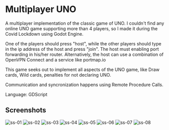 # Multiplayer UNO

A multiplayer implementation of the classic game of UNO.
I couldn't find any online UNO game supporting more than 4 players,
so I made it during the Covid Lockdown using Godot Engine.

One of the players should press "host", while the other players
should type in the ip address of the host and press "join".
The host must enabling port forwarding in his/her router.
Alternatively, the host can use a combination of OpenVPN Connect
and a service like portmap.io

This game seeks out to implement all aspects of the UNO game,
like Draw cards, Wild cards, penalties for not declaring UNO.

Communication and syncronization happens using Remote Procedure Calls.

Language: GDScript

## Screenshots

![ss-01](https://github.com/Tombstone2K/Godot-UNO/assets/74809929/71f5e805-5972-445b-bcec-d33c1f121eff)
![ss-02](https://github.com/Tombstone2K/Godot-UNO/assets/74809929/56349c58-20bf-4cec-9dea-e1be5a1dce9a)
![ss-03](https://github.com/Tombstone2K/Godot-UNO/assets/74809929/0ca2a07d-aef4-457a-b4bc-f52c9bd40dd4)
![ss-04](https://github.com/Tombstone2K/Godot-UNO/assets/74809929/3e9ad4ea-c9e5-47f1-9a6b-ca434a1be25d)
![ss-05](https://github.com/Tombstone2K/Godot-UNO/assets/74809929/86e8e2f0-ce57-42e8-a663-c1af6d642e82)
![ss-06](https://github.com/Tombstone2K/Godot-UNO/assets/74809929/20af8e3f-ab16-4e38-9b2c-e57226ed3b49)
![ss-07](https://github.com/Tombstone2K/Godot-UNO/assets/74809929/7cb0efe2-4796-470c-a5c1-9cfbbac1388e)
![ss-08](https://github.com/Tombstone2K/Godot-UNO/assets/74809929/67ca6090-5e30-4402-9b0c-0180cef76201)


